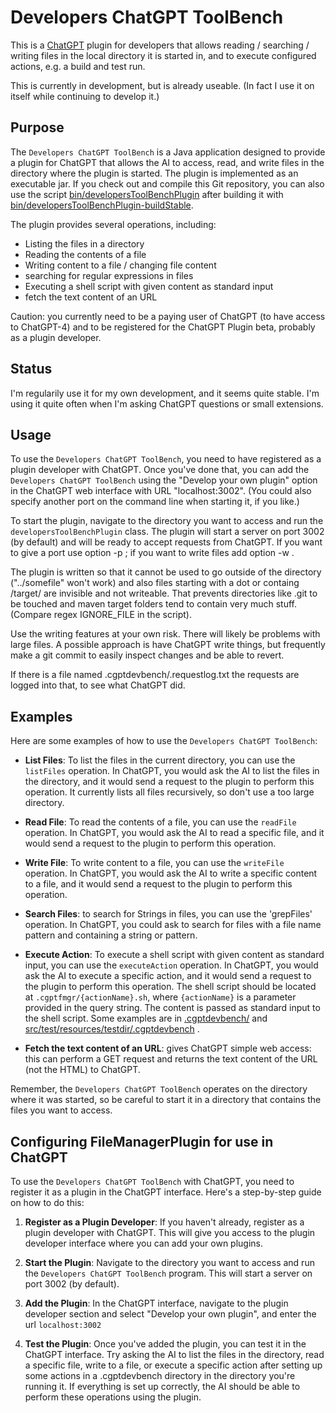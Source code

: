 # Developers ChatGPT ToolBench

This is a [ChatGPT](https://chat.openai.com) plugin for developers that allows reading / searching / writing files
in the local directory it is started in, and to execute configured actions, e.g. a build and test run.

This is currently in development, but is already useable. (In fact I use it on itself while continuing to develop it.)

## Purpose

The `Developers ChatGPT ToolBench` is a Java application designed to provide a plugin for ChatGPT that allows the AI to
access, read, and write files in the directory where the plugin is started. The plugin is implemented as an
executable jar. If you check out and compile this Git repository, you can also use the script
[bin/developersToolBenchPlugin](bin/developersToolBenchPlugin) after building it with
[bin/developersToolBenchPlugin-buildStable](bin/developersToolBenchPlugin-buildStable).

The plugin provides several operations, including:

- Listing the files in a directory
- Reading the contents of a file
- Writing content to a file / changing file content
- searching for regular expressions in files
- Executing a shell script with given content as standard input
- fetch the text content of an URL

Caution: you currently need to be a paying user of ChatGPT (to have access to ChatGPT-4) and to be registered for the
ChatGPT Plugin beta, probably as a plugin developer.

## Status

I'm regularily use it for my own development, and it seems quite stable. I'm using it quite often when I'm asking
ChatGPT questions or small extensions.

## Usage

To use the `Developers ChatGPT ToolBench`, you need to have registered as a plugin developer with ChatGPT.
Once you've done that, you can add the `Developers ChatGPT ToolBench` using the
"Develop your own plugin" option in the ChatGPT web interface with URL "localhost:3002". (You could also specify
another port on the command line when starting it, if you like.)

To start the plugin, navigate to the directory you want to access and run the `developersToolBenchPlugin` class.
The plugin will start a server on port 3002 (by default) and will be ready to accept requests from ChatGPT. If you
want to give a port use option -p <portnumber> ; if you want to write files add option -w .

The plugin is written so that it cannot be used to go outside of the directory ("../somefile" won't work) and also
files starting with a dot or containg /target/ are invisible and not writeable. That prevents directories like .git
to be touched and maven target folders tend to contain very much stuff.
(Compare regex IGNORE_FILE in the script).

Use the writing features at your own risk. There will likely be problems with large files. A possible approach is
have ChatGPT write things, but frequently make a git commit to easily inspect changes and be able to revert.

If there is a file named .cgptdevbench/.requestlog.txt the requests are logged into that, to see what ChatGPT did.

## Examples

Here are some examples of how to use the `Developers ChatGPT ToolBench`:

- **List Files**: To list the files in the current directory, you can use the `listFiles` operation. In ChatGPT, you
  would ask the AI to list the files in the directory, and it would send a request to the plugin to perform this
  operation. It currently lists all files recursively, so don't use a too large directory.

- **Read File**: To read the contents of a file, you can use the `readFile` operation. In ChatGPT, you would ask the AI
  to read a specific file, and it would send a request to the plugin to perform this operation.

- **Write File**: To write content to a file, you can use the `writeFile` operation. In ChatGPT, you would ask the AI to
  write a specific content to a file, and it would send a request to the plugin to perform this operation.

- **Search Files**: to search for Strings in files, you can use the 'grepFiles' operation. In ChatGPT, you could ask
  to search for files with a file name pattern and containing a string or pattern.

- **Execute Action**: To execute a shell script with given content as standard input, you can use the `executeAction`
  operation. In ChatGPT, you would ask the AI to execute a specific action, and it would send a request to the plugin to
  perform this operation. The shell script should be located at `.cgptfmgr/{actionName}.sh`, where `{actionName}` is a
  parameter provided in the query string. The content is passed as standard input to the shell script. Some examples
  are in [.cgptdevbench/](.cgptdevbench/) and
  [src/test/resources/testdir/.cgptdevbench](src/test/resources/testdir/.cgptdevbench) .

- **Fetch the text content of an URL**: gives ChatGPT simple web access: this can perform a GET request and returns 
  the text content of the URL (not the HTML) to ChatGPT.

Remember, the `Developers ChatGPT ToolBench` operates on the directory where it was started,
so be careful to start it in a directory that contains the files you want to access.

## Configuring FileManagerPlugin for use in ChatGPT

To use the `Developers ChatGPT ToolBench` with ChatGPT, you need to register it as a plugin in the ChatGPT interface.
Here's a step-by-step guide on how to do this:

1. **Register as a Plugin Developer**: If you haven't already, register as a plugin developer with ChatGPT. This will
   give you access to the plugin developer interface where you can add your own plugins.

2. **Start the Plugin**: Navigate to the directory you want to access and run the `Developers ChatGPT ToolBench`
   program. This will start a server on port 3002 (by default).

3. **Add the Plugin**: In the ChatGPT interface, navigate to the plugin developer section and select "Develop your own
   plugin", and enter the url `localhost:3002`

4. **Test the Plugin**: Once you've added the plugin, you can test it in the ChatGPT interface. Try asking the AI to
   list the files in the directory, read a specific file, write to a file, or execute a specific action after
   setting up some actions in a .cgptdevbench directory in the directory you're running it. If everything
   is set up correctly, the AI should be able to perform these operations using the plugin.

